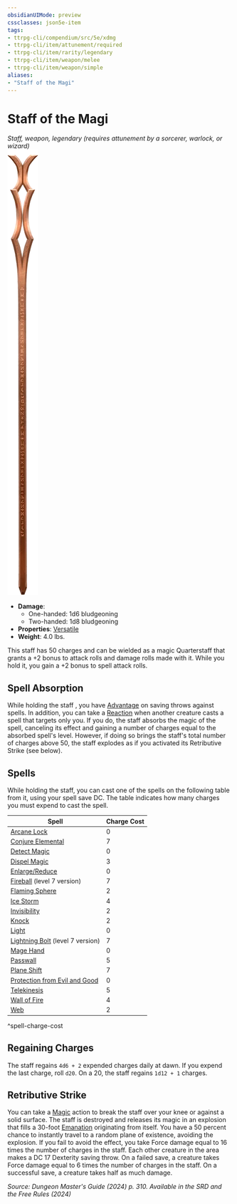 ```yaml
---
obsidianUIMode: preview
cssclasses: json5e-item
tags:
- ttrpg-cli/compendium/src/5e/xdmg
- ttrpg-cli/item/attunement/required
- ttrpg-cli/item/rarity/legendary
- ttrpg-cli/item/weapon/melee
- ttrpg-cli/item/weapon/simple
aliases: 
- "Staff of the Magi"
---
```

# Staff of the Magi
*Staff, weapon, legendary (requires attunement by a sorcerer, warlock, or wizard)*  
![](Інструменти%20ДМ/CLI/items/img/staff-of-the-magi.webp#right)

- **Damage**:
  - One-handed: 1d6 bludgeoning
  - Two-handed: 1d8 bludgeoning
- **Properties**: [Versatile](Інструменти%20ДМ/CLI/rules/item-properties.md#Versatile)
- **Weight**: 4.0 lbs.

This staff has 50 charges and can be wielded as a magic Quarterstaff that grants a +2 bonus to attack rolls and damage rolls made with it. While you hold it, you gain a +2 bonus to spell attack rolls.

## Spell Absorption

While holding the staff , you have [Advantage](Інструменти%20ДМ/CLI/rules/variant-rules/advantage-xphb.md) on saving throws against spells. In addition, you can take a [Reaction](Інструменти%20ДМ/CLI/rules/variant-rules/reaction-xphb.md) when another creature casts a spell that targets only you. If you do, the staff absorbs the magic of the spell, canceling its effect and gaining a number of charges equal to the absorbed spell's level. However, if doing so brings the staff's total number of charges above 50, the staff explodes as if you activated its Retributive Strike (see below).

## Spells

While holding the staff, you can cast one of the spells on the following table from it, using your spell save DC. The table indicates how many charges you must expend to cast the spell.

| Spell | Charge Cost |
|-------|-------------|
| [Arcane Lock](Інструменти%20ДМ/CLI/spells/arcane-lock-xphb.md) | 0 |
| [Conjure Elemental](Інструменти%20ДМ/CLI/spells/conjure-elemental-xphb.md) | 7 |
| [Detect Magic](Інструменти%20ДМ/CLI/spells/detect-magic-xphb.md) | 0 |
| [Dispel Magic](Інструменти%20ДМ/CLI/spells/dispel-magic-xphb.md) | 3 |
| [Enlarge/Reduce](Інструменти%20ДМ/CLI/spells/enlarge-reduce-xphb.md) | 0 |
| [Fireball](Інструменти%20ДМ/CLI/spells/fireball-xphb.md) (level 7 version) | 7 |
| [Flaming Sphere](Інструменти%20ДМ/CLI/spells/flaming-sphere-xphb.md) | 2 |
| [Ice Storm](Інструменти%20ДМ/CLI/spells/ice-storm-xphb.md) | 4 |
| [Invisibility](Інструменти%20ДМ/CLI/spells/invisibility-xphb.md) | 2 |
| [Knock](Інструменти%20ДМ/CLI/spells/knock-xphb.md) | 2 |
| [Light](Інструменти%20ДМ/CLI/spells/light-xphb.md) | 0 |
| [Lightning Bolt](Інструменти%20ДМ/CLI/spells/lightning-bolt-xphb.md) (level 7 version) | 7 |
| [Mage Hand](Інструменти%20ДМ/CLI/spells/mage-hand-xphb.md) | 0 |
| [Passwall](Інструменти%20ДМ/CLI/spells/passwall-xphb.md) | 5 |
| [Plane Shift](Інструменти%20ДМ/CLI/spells/plane-shift-xphb.md) | 7 |
| [Protection from Evil and Good](Інструменти%20ДМ/CLI/spells/protection-from-evil-and-good-xphb.md) | 0 |
| [Telekinesis](Інструменти%20ДМ/CLI/spells/telekinesis-xphb.md) | 5 |
| [Wall of Fire](Інструменти%20ДМ/CLI/spells/wall-of-fire-xphb.md) | 4 |
| [Web](Інструменти%20ДМ/CLI/spells/web-xphb.md) | 2 |
^spell-charge-cost

## Regaining Charges

The staff regains `4d6 + 2` expended charges daily at dawn. If you expend the last charge, roll `d20`. On a 20, the staff regains `1d12 + 1` charges.

## Retributive Strike

You can take a [Magic](Інструменти%20ДМ/CLI/rules/actions.md#Magic) action to break the staff over your knee or against a solid surface. The staff is destroyed and releases its magic in an explosion that fills a 30-foot [Emanation](Інструменти%20ДМ/CLI/rules/variant-rules/emanation-area-of-effect-xphb.md) originating from itself. You have a 50 percent chance to instantly travel to a random plane of existence, avoiding the explosion. If you fail to avoid the effect, you take Force damage equal to 16 times the number of charges in the staff. Each other creature in the area makes a DC 17 Dexterity saving throw. On a failed save, a creature takes Force damage equal to 6 times the number of charges in the staff. On a successful save, a creature takes half as much damage.

*Source: Dungeon Master's Guide (2024) p. 310. Available in the <span title='Systems Reference Document (5.2)'>SRD</span> and the Free Rules (2024)*